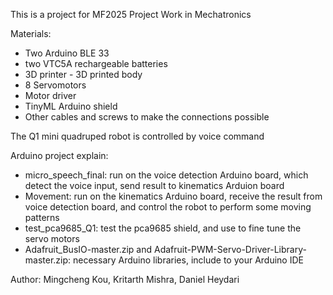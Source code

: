 This is a project for MF2025 Project Work in Mechatronics

Materials:
 - Two Arduino BLE 33  
 - two VTC5A rechargeable batteries   
 - 3D printer - 3D printed body  
 - 8 Servomotors  
 - Motor driver  
 - TinyML Arduino shield  
 - Other cables and screws to make the connections possible   
  
The Q1 mini quadruped robot is controlled by voice command  

Arduino project explain: 
 - micro_speech_final: run on the voice detection Arduino board, which detect the voice input, send result to kinematics Arduion board
 - Movement: run on the kinematics Arduino board, receive the result from voice detection board, and control the robot to perform some moving patterns
 - test_pca9685_Q1: test the pca9685 shield, and use to fine tune the servo motors
 - Adafruit_BusIO-master.zip and Adafruit-PWM-Servo-Driver-Library-master.zip: necessary Arduino libraries, include to your Arduino IDE


Author: Mingcheng Kou, Kritarth Mishra, Daniel Heydari
